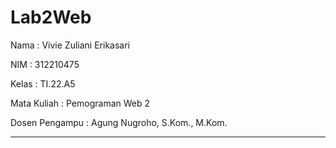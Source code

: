 # Lab2Web

Nama : Vivie Zuliani Erikasari

NIM : 312210475

Kelas : TI.22.A5

Mata Kuliah : Pemograman Web 2

Dosen Pengampu : Agung Nugroho, S.Kom., M.Kom.

---
